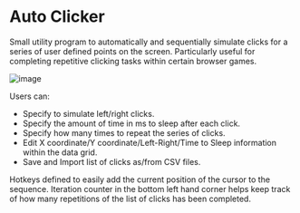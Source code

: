 # Auto Clicker

Small utility program to automatically and sequentially simulate clicks for a series of user defined points on the screen. Particularly useful for completing repetitive clicking tasks within certain browser games.

![image](https://user-images.githubusercontent.com/6787911/116591594-fe78a600-a8ec-11eb-8e3f-07bbf55e72d2.png)

Users can:

* Specify to simulate left/right clicks.
* Specify the amount of time in ms to sleep after each click.
* Specify how many times to repeat the series of clicks.
* Edit X coordinate/Y coordinate/Left-Right/Time to Sleep information within the data grid.
* Save and Import list of clicks as/from CSV files.

Hotkeys defined to easily add the current position of the cursor to the sequence. Iteration counter in the bottom left hand corner helps keep track of how many repetitions of the list of clicks has been completed.
